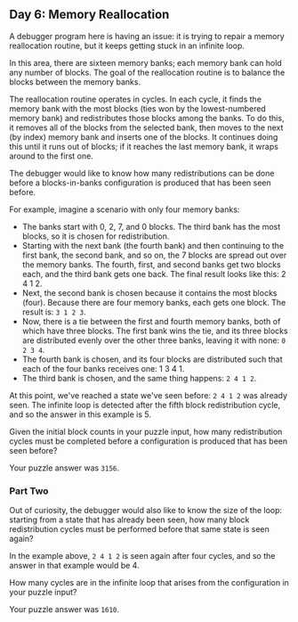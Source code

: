 ## Day 6: Memory Reallocation

A debugger program here is having an issue: it is trying to repair a memory
reallocation routine, but it keeps getting stuck in an infinite loop.

In this area, there are sixteen memory banks; each memory bank can hold any
number of blocks. The goal of the reallocation routine is to balance the blocks
between the memory banks.

The reallocation routine operates in cycles. In each cycle, it finds the memory
bank with the most blocks (ties won by the lowest-numbered memory bank) and
redistributes those blocks among the banks. To do this, it removes all of the
blocks from the selected bank, then moves to the next (by index) memory bank and
inserts one of the blocks. It continues doing this until it runs out of blocks;
if it reaches the last memory bank, it wraps around to the first one.

The debugger would like to know how many redistributions can be done before a
blocks-in-banks configuration is produced that has been seen before.

For example, imagine a scenario with only four memory banks:

* The banks start with 0, 2, 7, and 0 blocks. The third bank has the most
  blocks, so it is chosen for redistribution.
* Starting with the next bank (the fourth bank) and then continuing to the first
  bank, the second bank, and so on, the 7 blocks are spread out over the memory
  banks. The fourth, first, and second banks get two blocks each, and the third
  bank gets one back. The final result looks like this: 2 4 1 2.
* Next, the second bank is chosen because it contains the most blocks (four).
  Because there are four memory banks, each gets one block. The result
  is: `3 1 2 3`.
* Now, there is a tie between the first and fourth memory banks, both of which
  have three blocks. The first bank wins the tie, and its three blocks are
  distributed evenly over the other three banks, leaving it with
  none: `0 2 3 4`.
* The fourth bank is chosen, and its four blocks are distributed such that each
  of the four banks receives one: 1 3 4 1.
* The third bank is chosen, and the same thing happens: `2 4 1 2`.

At this point, we've reached a state we've seen before: `2 4 1 2` was already
seen. The infinite loop is detected after the fifth block redistribution cycle,
and so the answer in this example is 5.

Given the initial block counts in your puzzle input, how many redistribution
cycles must be completed before a configuration is produced that has been seen
before?

Your puzzle answer was `3156`.

### Part Two

Out of curiosity, the debugger would also like to know the size of the loop:
starting from a state that has already been seen, how many block redistribution
cycles must be performed before that same state is seen again?

In the example above, `2 4 1 2` is seen again after four cycles, and so the
answer in that example would be 4.

How many cycles are in the infinite loop that arises from the configuration in
your puzzle input?

Your puzzle answer was `1610`.
